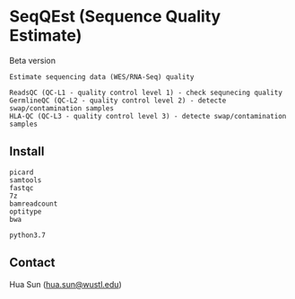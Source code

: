 # SeqQEst (Sequence Quality Estimate)

Beta version

```
Estimate sequencing data (WES/RNA-Seq) quality

ReadsQC (QC-L1 - quality control level 1) - check sequnecing quality
GermlineQC (QC-L2 - quality control level 2) - detecte swap/contamination samples
HLA-QC (QC-L3 - quality control level 3) - detecte swap/contamination samples
```


## Install

```
picard
samtools
fastqc
7z
bamreadcount
optitype
bwa

python3.7
```



## Contact
Hua Sun (hua.sun@wustl.edu)
